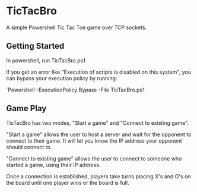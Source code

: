 # TicTacBro
A simple Powershell Tic Tac Toe game over TCP sockets.

## Getting Started
In powershell, run TicTacBro.ps1

If you get an error like "Execution of scripts is disabled on this system", you can bypass your execution policy by running:

`Powershell -ExecutionPolicy Bypass -File TicTacBro.ps1

## Game Play
TicTacBro has two modes, "Start a game" and "Connect to existing game".

"Start a game" allows the user to host a server and wait for the opponent to connect to their game. It will let you know the IP address your opponent should connect to.

"Connect to existing game" allows the user to connect to someone who started a game, using their IP address.

Once a connection is established, players take turns placing X's and O's on the board until one player wins or the board is full.